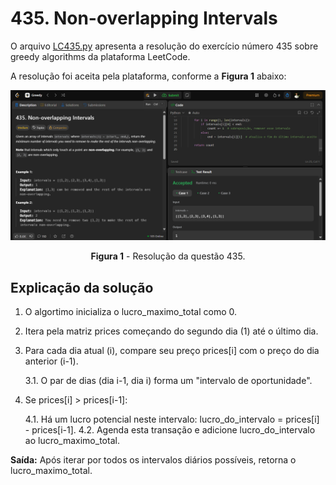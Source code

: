 # 435. Non-overlapping Intervals

O arquivo [LC435.py](./LC435.py) apresenta a resolução do exercício número 435 sobre greedy algorithms da plataforma LeetCode.

A resolução foi aceita pela plataforma, conforme a **Figura 1** abaixo:

<center>

![Resolução 435.py](../assets\Questaomedium.png)

**Figura 1** - Resolução da questão 435.

</center>

## Explicação da solução

1. O algortimo inicializa o lucro_maximo_total como 0.

2. Itera pela matriz prices começando do segundo dia (1) até o último dia.

3. Para cada dia atual (i), compare seu preço prices[i] com o preço do dia anterior (i-1).

    3.1. O par de dias (dia i-1, dia i) forma um "intervalo de oportunidade".

4. Se prices[i] > prices[i-1]: 

    4.1. Há um lucro potencial neste intervalo: lucro_do_intervalo = prices[i] - prices[i-1].
    4.2. Agenda esta transação e adicione lucro_do_intervalo ao lucro_maximo_total.

**Saída:** Após iterar por todos os intervalos diários possíveis, retorna o lucro_maximo_total.